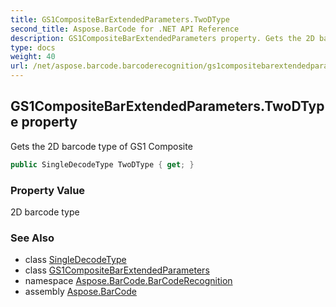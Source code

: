 ```yaml
---
title: GS1CompositeBarExtendedParameters.TwoDType
second_title: Aspose.BarCode for .NET API Reference
description: GS1CompositeBarExtendedParameters property. Gets the 2D barcode type of GS1 Composite
type: docs
weight: 40
url: /net/aspose.barcode.barcoderecognition/gs1compositebarextendedparameters/twodtype/
---
```

## GS1CompositeBarExtendedParameters.TwoDType property

Gets the 2D barcode type of GS1 Composite

```csharp
public SingleDecodeType TwoDType { get; }
```

### Property Value

2D barcode type

### See Also

* class [SingleDecodeType](../../singledecodetype/)
* class [GS1CompositeBarExtendedParameters](../)
* namespace [Aspose.BarCode.BarCodeRecognition](../../../aspose.barcode.barcoderecognition/)
* assembly [Aspose.BarCode](../../../)


